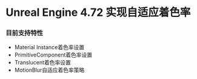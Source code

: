 # Unreal Engine 4.72 实现自适应着色率

### 目前支持特性
- Material Instance着色率设置
- PrimitiveComponent着色率设置
- Translucent着色率设置
- MotionBlur自适应着色率策略
